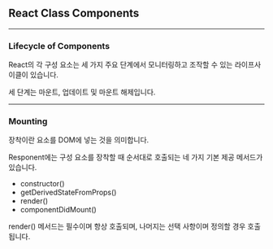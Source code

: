 ## React Class Components

---

### Lifecycle of Components

React의 각 구성 요소는 세 가지 주요 단계에서 모니터링하고 조작할 수 있는 라이프사이클이 있습니다.

세 단계는 마운트, 업데이트 및 마운트 해제입니다.

---

### Mounting

장착이란 요소를 DOM에 넣는 것을 의미합니다.

Responent에는 구성 요소를 장착할 때 순서대로 호출되는 네 가지 기본 제공 메서드가 있습니다.

- constructor()
- getDerivedStateFromProps()
- render()
- componentDidMount()

render() 메서드는 필수이며 항상 호출되며, 나머지는 선택 사항이며 정의할 경우 호출됩니다.
